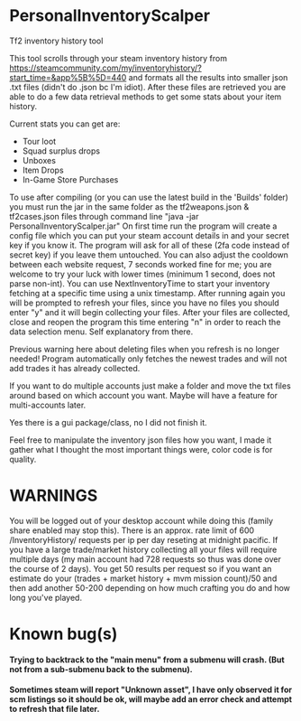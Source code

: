 # PersonalInventoryScalper
 Tf2 inventory history tool

 This tool scrolls through your steam inventory history from https://steamcommunity.com/my/inventoryhistory/?start_time=&app%5B%5D=440 and formats all the results into smaller json .txt files (didn't do .json bc I'm idiot). After these files are retrieved you are able to do a few data retrieval methods to get some stats about your item history.
 
 Current stats you can get are:
 * Tour loot
 * Squad surplus drops
 * Unboxes
 * Item Drops
 * In-Game Store Purchases
 
 To use after compiling (or you can use the latest build in the 'Builds' folder) you must run the jar in the same folder as the tf2weapons.json & tf2cases.json files through command line "java -jar PersonalInventoryScalper.jar" On first time run the program will create a config file which you can put your steam account details in and your secret key if you know it. The program will ask for all of these (2fa code instead of secret key) if you leave them untouched. You can also adjust the cooldown between each website request, 7 seconds worked fine for me; you are welcome to try your luck with lower times (minimum 1 second, does not parse non-int). You can use NextInventoryTime to start your inventory fetching at a specific time using a unix timestamp. After running again you will be prompted to refresh your files, since you have no files you should enter "y" and it will begin collecting your files. After your files are collected, close and reopen the program this time entering "n" in order to reach the data selection menu. Self explanatory from there.
 
 Previous warning here about deleting files when you refresh is no longer needed! Program automatically only fetches the newest trades and will not add trades it has already collected.
 
 If you want to do multiple accounts just make a folder and move the txt files around based on which account you want. Maybe will have a feature for multi-accounts later.
 
 Yes there is a gui package/class, no I did not finish it.
 
 
 Feel free to manipulate the inventory json files how you want, I made it gather what I thought the most important things were, color code is for quality. 
 
 # WARNINGS
 You will be logged out of your desktop account while doing this (family share enabled may stop this).
 There is an approx. rate limit of 600 /InventoryHistory/ requests per ip per day reseting at midnight pacific. If you have a large trade/market history collecting all your files will require multiple days (my main account had 728 requests so thus was done over the course of 2 days). You get 50 results per request so if you want an estimate do your (trades + market history + mvm mission count)/50 and then add another 50-200 depending on how much crafting you do and how long you've played.
 
 # Known bug(s)
 #### Trying to backtrack to the "main menu" from a submenu will crash. (But not from a sub-submenu back to the submenu).
 #### Sometimes steam will report "Unknown asset", I have only observed it for scm listings so it should be ok, will maybe add an error check and attempt to refresh that file later.